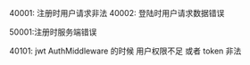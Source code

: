 40001: 注册时用户请求非法
40002: 登陆时用户请求数据错误

50001:注册时服务端错误

40101: jwt AuthMiddleware 的时候 用户权限不足 或者 token 非法